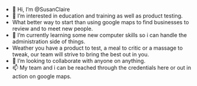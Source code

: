 - 👋 Hi, I’m @SusanClaire
- 👀 I’m interested in education and training as well as product testing.
-    What better way to start than using google maps to find businesses to review and to meet new people.
- 🌱 I’m currently learning some new computer skills so i can handle the administration side of things.
-    Weather you have a product to test, a meal to critic or a massage to tweak, our team will strive to bring the best out in you. 
- 💞️ I’m looking to collaborate with anyone on anything.
- 📫 My team and i can be reached through the credentials here or out in action on google maps. 

<!---
SusanClaire/SusanClaire is a ✨ special ✨ repository because its `README.md` (this file) appears on your GitHub profile.
You can click the Preview link to take a look at your changes.
--->
